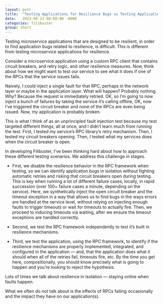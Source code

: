 ```yaml
---
layout: post
title:  "Testing Applications for Resilience Bugs vs Testing Applications for Resilience"
date:   2023-08-23 00:00:00 -0000
categories: filibuster
group: short
---
```


Testing microservice applications that are designed to be resilient, in order to find application bugs related to resilience, is difficult. This is different from testing microservice applications for resilience.

Consider a microservice application using a custom RPC client that contains circuit breakers, and retry logic, and other resilience measures. Now, think about how we might want to test our service to see what it does if one of the RPCs that the service issues fails.

Naively, I could inject a single fault for that RPC, perhaps in the network layer or maybe in the application layer. What will happen? Probably nothing. Why? Because the request is immediately retried.  OK, so I’m going to now inject a bunch of failures by taking the service it’s calling offline, OK, now I’ve triggered the circuit breaker and none of the RPCs are even being issued. Now, my application is probably broken.

This is what I think of as an unprincipled fault injection test because my test targeted different things, all at once, and I didn’t learn much from running the test. First, I tested my service’s RPC library’s retry mechanism. Then, I tested my circuit breakers opening. Then, I tested what my services does when the circuit breaker is open.

In developing Filibuster, I’ve been thinking hard about how to approach these different testing scenarios. We address this challenge in stages.

* First, we disable the resilience behavior in the RPC framework when testing, so we can identify application bugs in isolation without fighting automatic retries and risking that circuit breakers open during testing. This is key when running a lot of different failure cases, locally, in rapid succession (over 100+ failure cases a minute, depending on the service). Here, we synthetically inject the open circuit breaker and the timeout exception in a way that allows us to find bugs in the ways errors are handled at the service level, without relying on injecting enough faults to trigger timeouts or wait for timeouts to actually fire.  Then, we proceed to inducing timeouts via waiting, after we ensure the timeout exceptions are handled correctly.

* Second, we test the RPC framework independently to test it’s built in resilience mechanisms.

* Third, we test the application, using the RPC framework, to identify if the resilience mechanisms are properly implemented, integrated, and configured in the application — and, that the application does what it should when all of the retries fail, timeouts fire, etc. By the time you get here, compositionally, you should know precisely what is going to happen and you’re looking to reject the hypothesis.

Lots of times we talk about resilience in isolation — staying online when faults happen. 

What we often do not talk about is the effects of RPCs failing occasionally and the impact they have on our application(s).